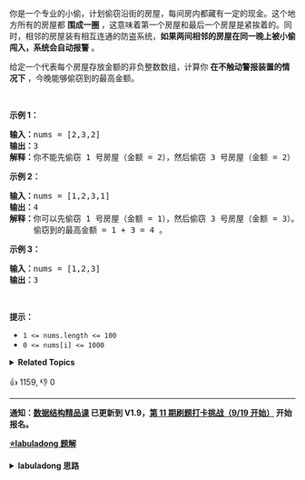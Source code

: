 <p>你是一个专业的小偷，计划偷窃沿街的房屋，每间房内都藏有一定的现金。这个地方所有的房屋都 <strong>围成一圈</strong> ，这意味着第一个房屋和最后一个房屋是紧挨着的。同时，相邻的房屋装有相互连通的防盗系统，<strong>如果两间相邻的房屋在同一晚上被小偷闯入，系统会自动报警</strong> 。</p>

<p>给定一个代表每个房屋存放金额的非负整数数组，计算你 <strong>在不触动警报装置的情况下</strong> ，今晚能够偷窃到的最高金额。</p>

<p>&nbsp;</p>

<p><strong>示例&nbsp;1：</strong></p>

<pre>
<strong>输入：</strong>nums = [2,3,2]
<strong>输出：</strong>3
<strong>解释：</strong>你不能先偷窃 1 号房屋（金额 = 2），然后偷窃 3 号房屋（金额 = 2）, 因为他们是相邻的。
</pre>

<p><strong>示例 2：</strong></p>

<pre>
<strong>输入：</strong>nums = [1,2,3,1]
<strong>输出：</strong>4
<strong>解释：</strong>你可以先偷窃 1 号房屋（金额 = 1），然后偷窃 3 号房屋（金额 = 3）。
&nbsp;    偷窃到的最高金额 = 1 + 3 = 4 。</pre>

<p><strong>示例 3：</strong></p>

<pre>
<strong>输入：</strong>nums = [1,2,3]
<strong>输出：</strong>3
</pre>

<p>&nbsp;</p>

<p><strong>提示：</strong></p>

<ul> 
 <li><code>1 &lt;= nums.length &lt;= 100</code></li> 
 <li><code>0 &lt;= nums[i] &lt;= 1000</code></li> 
</ul>

<details><summary><strong>Related Topics</strong></summary>数组 | 动态规划</details><br>

<div>👍 1159, 👎 0</div>

<div id="labuladong"><hr>

**通知：[数据结构精品课](https://aep.h5.xeknow.com/s/1XJHEO) 已更新到 V1.9，[第 11 期刷题打卡挑战（9/19 开始）](https://mp.weixin.qq.com/s/eUG2OOzY3k_ZTz-CFvtv5Q) 开始报名。**



<p><strong><a href="https://labuladong.github.io/article?qno=213" target="_blank">⭐️labuladong 题解</a></strong></p>
<details><summary><strong>labuladong 思路</strong></summary>

## 基本思路

PS：这道题在[《算法小抄》](https://mp.weixin.qq.com/s/tUSovvogbR9StkPWb75fUw) 的第 201 页。

首先，首尾房间不能同时被抢，那么只可能有三种不同情况：要么都不被抢；要么第一间房子被抢最后一间不抢；要么最后一间房子被抢第一间不抢。

![](https://labuladong.github.io/algo/images/robber/3.jpg)

这三种情况哪个结果最大，就是最终答案。其实，情况一的结果肯定最小，我们只要比较情况二和情况三就行了，**因为这两种情况对于房子的选择余地比情况一大，房子里的钱数都是非负数，所以选择余地大，最优决策结果肯定不会小**。

把 [打家劫舍 I](#198) 的解法稍加改造即可。

**详细题解：[一个方法团灭 LeetCode 打家劫舍问题](https://labuladong.github.io/article/fname.html?fname=抢房子)**

**标签：[一维动态规划](https://mp.weixin.qq.com/mp/appmsgalbum?__biz=MzAxODQxMDM0Mw==&action=getalbum&album_id=2122007027366395905)，[动态规划](https://mp.weixin.qq.com/mp/appmsgalbum?__biz=MzAxODQxMDM0Mw==&action=getalbum&album_id=1318881141113536512)**

## 解法代码

```java
class Solution {

    public int rob(int[] nums) {
        int n = nums.length;
        if (n == 1) return nums[0];

        int[] memo1 = new int[n];
        int[] memo2 = new int[n];
        Arrays.fill(memo1, -1);
        Arrays.fill(memo2, -1);
        // 两次调用使用两个不同的备忘录
        return Math.max(
                dp(nums, 0, n - 2, memo1),
                dp(nums, 1, n - 1, memo2)
        );
    }

    // 定义：计算闭区间 [start,end] 的最优结果
    int dp(int[] nums, int start, int end, int[] memo) {
        if (start > end) {
            return 0;
        }

        if (memo[start] != -1) {
            return memo[start];
        }
        // 状态转移方程
        int res = Math.max(
                dp(nums, start + 2, end, memo) + nums[start],
                dp(nums, start + 1, end, memo)
        );

        memo[start] = res;
        return res;
    }
}
```

**类似题目**：
  - [198. 打家劫舍 🟠](/problems/house-robber)
  - [337. 打家劫舍 III 🟠](/problems/house-robber-iii)
  - [剑指 Offer II 089. 房屋偷盗 🟠](/problems/Gu0c2T)
  - [剑指 Offer II 090. 环形房屋偷盗 🟠](/problems/PzWKhm)

</details>
</div>



